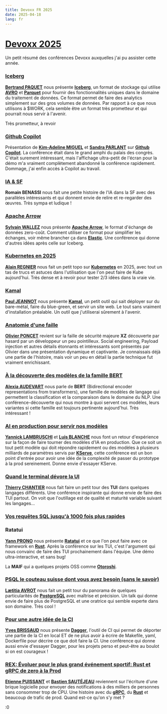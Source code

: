 ```yaml
---
title: Devoxx FR 2025
date: 2025-04-18
lang: fr
---
```


# [Devoxx 2025](https://www.devoxx.fr/agenda-2025)

Un petit résumé des conférences Devoxx auxquelles j'ai pu assister cette année.

### [Iceberg](https://www.devoxx.fr/agenda-2025/talk/iceberg-pourquoi-devez-vous-connaitre-ce-nouveau-format-de-stockage-de-donnees)

[**Bertrand PAQUET**](https://www.linkedin.com/in/bertrand-paquet) nous présente **[Iceberg](https://iceberg.apache.org/)**, un format de stockage qui utilise **[AVRO](https://avro.apache.org/)** et **[Parquet](https://parquet.apache.org/)** pour fournir des fonctionnalités uniques dans le domaine du traitement de données. Ce format permet de faire des analytics simplement sur des gros volumes de données. Par rapport à ce que nous utilisons à $WORK, cela semble être un format très prometteur et qui pourrait nous servir à l'avenir.

Très prometteur, à revoir

### [Github Copilot](https://www.devoxx.fr/agenda-2025/talk/github-copilot-aller-encore-plus-loin-que-la-completion-de-code)

Présentation de [**Kim-Adeline MIGUEL**](https://www.linkedin.com/in/kim-adeline-miguel) et [**Sandra PARLANT**](https://www.linkedin.com/in/sandra-parlant) sur **[Github Copilot](https://github.com/features/copilot)**. La conférence était dans le grand amphi du palais des congrès. C'était surement intéressant, mais l'affichage ultra-petit de l'écran pour la démo m'a vraiment complètement abandonné la conférence rapidement. Dommage, j'ai enfin accès à Copilot au travail.

### [IA & SF](https://www.devoxx.fr/agenda-2025/talk/ia-sf-ou-comment-j-ai-appris-a-ne-plus-m-en-faire-et-a-aimer-la-fin-du-monde)

**Romain BENASSI** nous fait une petite histoire de l'IA dans la SF avec des parallèles intéressants et qui donnent envie de relire et re-regarder des œuvres. Très sympa et ludique !

### [Apache Arrow](https://www.devoxx.fr/agenda-2025/talk/apache-arrow-l-analyse-de-donnees-haute-performance-et-interoperable)

[**Sylvain WALLEZ**](https://www.linkedin.com/in/sylvain-wallez) nous présente **[Apache Arrow](https://arrow.apache.org/)**, le format d'échange de données zero-coût. Comment utiliser ce format pour simplifier les échanges, voir même brancher ça dans **[Elastic](https://www.elastic.co/)**. Une conférence qui donne d'autres idées après celle sur Iceberg.

### [Kubernetes en 2025](https://www.devoxx.fr/agenda-2025/talk/kubernetes-en-2025)

[**Alain REGNIER**](https://www.linkedin.com/in/alain-regnier) nous fait un petit topo sur **[Kubernetes](https://kubernetes.io/)** en 2025, avec tout un tas de trucs et astuces dans l'utilisation que l'on peut faire de Kube aujourd'hui. Très dense et à revoir pour tester 2/3 idées dans la vraie vie.

### [Kamal](https://www.devoxx.fr/agenda-2025/talk/deployer-une-application-en-10-lignes-de-configuration-la-promesse-de-kamal)

[**Paul JEANNOT**](https://www.linkedin.com/in/paul-jeannot) nous présente **[Kamal](https://kamal-deploy.org/)**, un petit outil qui sait déployer sur du bare-métal, faire du blue-green, et servir un site web. Le tout sans vraiment d'installation préalable. Un outil que j'utiliserai sûrement à l'avenir.

### [Anatomie d'une faille](https://www.devoxx.fr/agenda-2025/talk/anatomie-d-une-faille)

[**Olivier PONCET**](https://www.linkedin.com/in/olivier-poncet) revient sur la faille de sécurité majeure **XZ** découverte par hasard par un développeur un peu pointilleux. Social engineering, Payload injection et autres détails étonnants et intéressants sont présentés par Olivier dans une présentation dynamique et captivante. Je connaissais déjà une partie de l'histoire, mais voir un peu en détail la partie technique fut vraiment enrichissant.

### [À la découverte des modèles de la famille BERT](https://www.devoxx.fr/agenda-2025/talk/a-la-decouverte-de-la-famille-des-modeles-bert)

[**Alexia AUDEVART**](https://www.linkedin.com/in/alexia-audevart) nous parle de **BERT** (Bidirectional encoder representations from transformers), une famille de modèles de langage qui permettent la classification et la comparaison dans le domaine du NLP. Une conférence-découverte qui nous montre à quoi servent ces modèles, leurs variantes si cette famille est toujours pertinente aujourd'hui. Très intéressant !

### [AI en production pour servir nos modèles](https://www.devoxx.fr/agenda-2025/talk/ia-en-production-servir-des-modeles-d-ia-avec-performance-et-scalabilite)

[**Yannick LAMBRUSCHI**](https://www.linkedin.com/in/yannick-lambruschi) et [**Luis BLANCHE**](https://www.linkedin.com/in/luis-blanche) nous font un retour d'expérience sur la façon de faire tourner des modèles d'IA en production. Que ce soit un tout petit modèle qui doit répondre rapidement ou des modèles à plusieurs milliards de paramètres servis par **[KServe](https://www.kubeflow.org/docs/components/serving/kserve/)**, cette conférence est un bon point d'entrée pour avoir une idée de la complexité de passer du prototype à la prod sereinement. Donne envie d'essayer KServe.

### [Quand le terminal dévore la UI](https://www.devoxx.fr/agenda-2025/talk/quand-le-terminal-devore-la-ui-tui-pour-tout-le-monde)

[**Thierry CHANTIER**](https://www.linkedin.com/in/thierry-chantier) nous fait faire un petit tour des **TUI** dans quelques langages différents. Une conférence inspirante qui donne envie de faire des TUI partout. On voit que l'outillage est de qualité et maturité variable suivant les langages...

### [Vos requêtes SQL jusqu'à 1000 fois plus rapides](https://www.devoxx.fr/agenda-2025/talk/vos-requetes-sql-jusqu-a-10000-fois-plus-rapides-durablement)

### Ratatui

[**Yann PRONO**](https://www.linkedin.com/in/yann-prono) nous présente **[Ratatui](https://ratatui.rs/)** et ce que l'on peut faire avec ce framework en **[Rust](https://www.rust-lang.org/)**. Après la conférence sur les TUI, c'est l'argument qui nous convainc de faire des TUI prochainement dans l'équipe. Une démo ultra-interactive, et sans bug!

La **MAIF** qui a quelques projets OSS comme **[Otoroshi](https://www.otoroshi.io/)**.

### [PSQL le couteau suisse dont vous avez besoin (sans le savoir)](https://www.devoxx.fr/agenda-2025/talk/postgresql-le-couteau-suisse-dont-vous-avez-besoin-sans-le-savoir)

[**Lætitia AVROT**](https://www.linkedin.com/in/lætitia-avrot) nous fait un petit tour du panorama de quelques particularités de **[PostgreSQL](https://www.postgresql.org/)** avec maîtrise et précision. Un talk qui donne envie de faire plus de PostgreSQL et une oratrice qui semble experte dans son domaine. Très cool !

### [Pour une autre idée de la CI](https://www.devoxx.fr/agenda-2025/talk/pour-une-autre-idee-de-la-ci-sur-la-machine-du-developpeur-avec-dagger)

[**Yves BRISSAUD**](https://www.linkedin.com/in/yves-brissaud) nous présente **[Dagger](https://dagger.io/)**, l'outil de CI qui permet de déporter une partie de la CI en local ET de ne plus avoir à écrire de Makefile, yaml, Dockerfile pour décrire ce que doit faire la CI. Une conférence qui donne aussi envie d'essayer Dagger, pour les projets perso et peut-être au boulot si on est courageux !

### [REX: Évoluer pour le plus grand événement sportif: Rust et gRPC de zero à la Prod](https://www.devoxx.fr/agenda-2025/talk/rex-evoluer-pour-le-plus-grand-evenement-sportif-rust-et-grpc-de-zero-a-la-prod/)

[**Etienne PUISSANT**](https://www.linkedin.com/in/etienne-puissant) et [**Bastien SAUTÉJEAU**](https://www.linkedin.com/in/bastien-sautejeau) reviennent sur l'écriture d'une brique logicielle pour envoyer des notifications à des milliers de personnes sans consommer trop de CPU. Une histoire avec du **[gRPC](https://grpc.io/)**, du **[Rust](https://www.rust-lang.org/)** et beaucoup de trafic de prod. Quand est-ce qu'on s'y met ?

:0

